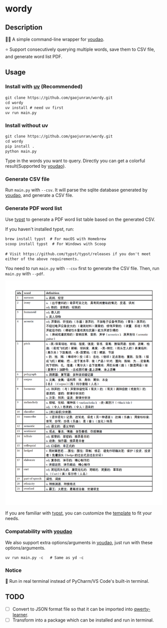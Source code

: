 # wordy

## Description

👍🏻 A simple command-line wrapper for [youdao](https://github.com/longcw/youdao).

⭐️ Support consecutively querying multiple words, save them to CSV file, and generate word list PDF.

## Usage

### Install with [uv](https://docs.astral.sh/uv/) (Recommended)
```shell
git clone https://github.com/gaojunran/wordy.git
cd wordy
uv install # need uv first
uv run main.py
```

### Install without uv
```shell
git clone https://github.com/gaojunran/wordy.git
cd wordy
pip install .
python main.py
```

Type in the words you want to query. Directly you can get a colorful result(Supported by [youdao](https://github.com/longcw/youdao)).

### Generate CSV file

Run `main.py` with `--csv`. It will parse the sqlite database generated by [youdao](https://github.com/longcw/youdao), and generate a CSV file.

### Generate PDF word list

Use [typst](https://typst.app/) to generate a PDF word list table based on the generated CSV. 

If you haven't installed typst, run:

```shell
brew install typst  # For macOS with Homebrew
scoop install typst  # For Windows with Scoop

# Visit https://github.com/typst/typst/releases if you don't meet either of the above requirements.
```

You need to run `main.py` with `--csv` first to generate the CSV file. Then, run `main.py` with `--pdf`.

![pdf_preview.png](screenshots/pdf_preview.png)

If you are familiar with [typst](https://typst.app/), you can customize the [template](./typst-template/main.typ) to fit your needs.
### Compatability with [youdao](https://github.com/longcw/youdao)

We also support extra options/arguments in [youdao](https://github.com/longcw/youdao), just run with these options/arguments.

```shell
uv run main.py -c   # Same as yd -c
```

### Notice

📢 Run in real terminal instead of PyCharm/VS Code's built-in terminal.

##  TODO
- [ ] Convert to JSON format file so that it can be imported into [qwerty-learner](https://github.com/RealKai42/qwerty-learner).
- [ ] Transform into a package which can be installed and run in terminal.
